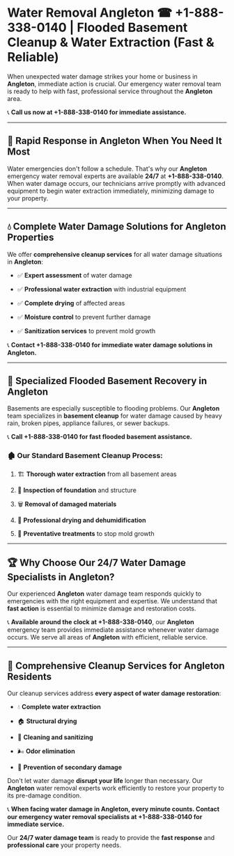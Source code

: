 # Water Removal Angleton ☎ +1-888-338-0140 | Flooded Basement Cleanup & Water Extraction (Fast & Reliable)

When unexpected water damage strikes your home or business in **Angleton**, immediate action is crucial. Our emergency water removal team is ready to help with fast, professional service throughout the **Angleton** area. 

📞 **Call us now at +1-888-338-0140 for immediate assistance.**
---
## 🚀 Rapid Response in Angleton When You Need It Most
Water emergencies don't follow a schedule. That's why our **Angleton** emergency water removal experts are available **24/7** at **+1-888-338-0140**. When water damage occurs, our technicians arrive promptly with advanced equipment to begin water extraction immediately, minimizing damage to your property.
---
## 💧 Complete Water Damage Solutions for Angleton Properties
We offer **comprehensive cleanup services** for all water damage situations in **Angleton**:
- ✅ **Expert assessment** of water damage  
- ✅ **Professional water extraction** with industrial equipment  
- ✅ **Complete drying** of affected areas  
- ✅ **Moisture control** to prevent further damage  
- ✅ **Sanitization services** to prevent mold growth  
📞 **Contact +1-888-338-0140 for immediate water damage solutions in Angleton.**
---
## 🌊 Specialized Flooded Basement Recovery in Angleton
Basements are especially susceptible to flooding problems. Our **Angleton** team specializes in **basement cleanup** for water damage caused by heavy rain, broken pipes, appliance failures, or sewer backups. 
📞 **Call +1-888-338-0140 for fast flooded basement assistance.**
### 🏚️ Our Standard Basement Cleanup Process:
1. 🏗️ **Thorough water extraction** from all basement areas  
2. 🔎 **Inspection of foundation** and structure  
3. 🗑️ **Removal of damaged materials**  
4. 💨 **Professional drying and dehumidification**  
5. 🚫 **Preventative treatments** to stop mold growth  
---
## 🏆 Why Choose Our 24/7 Water Damage Specialists in Angleton?
Our experienced **Angleton** water damage team responds quickly to emergencies with the right equipment and expertise. We understand that **fast action** is essential to minimize damage and restoration costs.
📞 **Available around the clock at +1-888-338-0140**, our **Angleton** emergency team provides immediate assistance whenever water damage occurs. We serve all areas of **Angleton** with efficient, reliable service.
---
## 🧹 Comprehensive Cleanup Services for Angleton Residents
Our cleanup services address **every aspect of water damage restoration**:
- 💧 **Complete water extraction**  
- 🏠 **Structural drying**  
- 🧼 **Cleaning and sanitizing**  
- 🌬️ **Odor elimination**  
- 🚫 **Prevention of secondary damage**  
Don't let water damage **disrupt your life** longer than necessary. Our **Angleton** water removal experts work efficiently to restore your property to its pre-damage condition.
📞 **When facing water damage in Angleton, every minute counts. Contact our emergency water removal specialists at +1-888-338-0140 for immediate service.**
Our **24/7 water damage team** is ready to provide the **fast response** and **professional care** your property needs.
